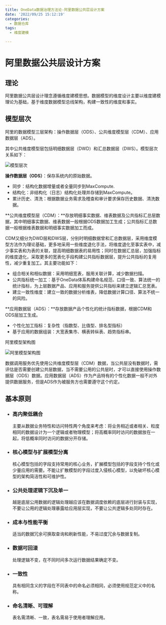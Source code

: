 ```yaml
---
title: OneData数据治理方法论-阿里数据公共层设计方案
date: '2022/09/25 15:12:19'
categories:
  - 数据仓库
tags:
  - 维度建模

---
```


# 阿里数据公共层设计方案

## 理论

​		阿里数据公共层设计理念遵循维度建模思想。数据模型的维度设计主要以维度建模理论为基础，基于维度数据模型总线架构，构建一致性的维度和事实。

## 模型层次

​		阿里的数据模型三层架构：操作数据层（ODS）、公共维度模型层（CDM）、应用数据层（ADS）。

其中公共维度模型层包括明细数据层（DWD）和汇总数据层（DWS）。模型层次关系如下：

![模型层次](F:\study\blog\source\images\阿里数据模型层次关系图.png)

**操作数据层（ODS）**：保存系统内的原始数据。

- 同步：结构化数据增量或者全量同步到MaxCompute.
- 结构化：非结构化（日志）结构化处理并存储到MaxCompute。
- 累计历史、清洗：根据数据业务需求及稽查和审计要求保存历史数据、清洗数据。

**公共维度模型层（CDM）：**存放明细事实数据、维表数据及公共指标汇总层数据，其中明细事实数据、维表数据一般根据ODS数据加工生成；公共指标汇总数据一般根据维表数据和明细事实数据加工而成。

​		CDM又细分为DWD层和DWS层，分别时明细数据曾和汇总数据层，采用维度模型方法作为理论基础，更多地采用一些维度退化手法，将维度退化至事实表中，减少事实表和为表的关联，提高明细数据表的易用性；同时在数据汇总层，加强指标的维度退化，采取更多的宽表化手段构建公共指标数据层，提升公共指标的复用性，减少重复加工。其主要功能如下：

- 组合相关和相似数据：采用明细宽表，服用关联计算，减少数据扫描。
- 公共指标统一加工：基于OneData体系构建命名规范、口径一致、算法统一的统计指标，为上层数据产品、应用和服务提供公共指标来建立逻辑汇总宽表。
- 建立一致性维度：建立一致的数据分析维表，降低数据计算口径、算法不统一的风险。

**应用数据层（ADS）：**存放数据产品个性化的统计指标数据，根据CDM和ODS层加工生成。

- 个性化加工指标：复杂性（指数型、比值型、排名型指标）
- 基于应用的数据组装：大宽表集市、横表转纵表、趋势指标串。

阿里模型架构图

![阿里模型架构图](F:\study\blog\source\images\阿里模型架构图.png)

​		数据调用服务优先使用公共维度模型层（CDM）数据，当公共层没有数据时，需评估是否需要创建公共层数据，当不需要公用的公共层时，才可以直接使用操作数据层（ODS）数据。应用数据层（ADS）作为产品特有的个性化数据一般不对外提供数据服务，但是ADS作为被服务方也需要遵守这个约定。

## 基本原则

- ### 高内聚低耦合

  主要从数据业务特性和访问特性两个角度来考虑：将业务相近或者相关、粒度相同的数据设计为一个逻辑或者物理模型；将高概率同时访问的数据放在一起，将低概率同时访问的数据分开存储。

- ### 核心模型与扩展模型分离

  核心模型包括的字段支持常用的核心业务，扩展模型包括的字段支持个性化或少量应用的需要。不能让扩散模型的字段过度入侵核心模型，以免破坏核心模型的架构简洁性和可维护性。

- ### 公共处理逻辑下沉及单一

  越是底层公用数据的逻辑处理越应该在数据调度依赖的底层进行封装与实现，不要让公用的逻辑处理暴露给应用层实现，不要让公共逻辑多处同时存在。

- ### 成本与性能平衡

  适当的数据冗余可换取查询和刷新性能，不易过度冗余与数据复制。

- ### 数据可回滚

  处理逻辑不变，在不同时间多次运行数据结果确定不变。

- ### 一致性

  具有相同含义的字段在不同表中的命名必须相同，必须使用规范定义中的名称。

- ### 命名清晰、可理解

  表名需清晰、一致，表名需易于使用者理解应用。
